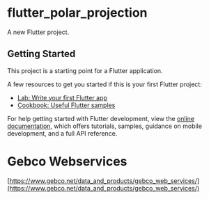 # flutter_polar_projection

A new Flutter project.

## Getting Started

This project is a starting point for a Flutter application.

A few resources to get you started if this is your first Flutter project:

- [Lab: Write your first Flutter app](https://docs.flutter.dev/get-started/codelab)
- [Cookbook: Useful Flutter samples](https://docs.flutter.dev/cookbook)

For help getting started with Flutter development, view the
[online documentation](https://docs.flutter.dev/), which offers tutorials,
samples, guidance on mobile development, and a full API reference.


# Gebco Webservices
[https://www.gebco.net/data_and_products/gebco_web_services/](https://www.gebco.net/data_and_products/gebco_web_services/)